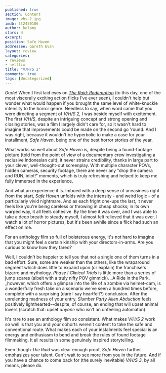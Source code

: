 ```yaml
---
published: true
section: Content
image: vhs-2.jpg
imdb: tt2450186
author: kelany 
stars: 4
excerpt: 
position: Safe Haven
addressee: Gareth Evan
layout: review
categories:
- reviews
- netflix
title: "V/H/S 2"
comments: true
tags: [Uncategorized]
---
```


_Dude!_ When I first laid eyes on [_The Raid: Redemption_][1] (to this day, one of the most viscerally exciting action flicks I've ever seen), I couldn't help but wonder what would happen if you brought the same level of white-knuckle intensity to the horror genre.  Needless to say, when word came that you were directing a segment of _V/H/S 2,_ I was beside myself with excitement.  The first _V/H/S_, despite an intriguing concept and strong opening and closing stories, was a film I largely didn't care for, so it wasn't hard to imagine that improvements could be made on the second go 'round.  And I was right, because it wouldn't be hyperbolic to make a case for your installment, _Safe Haven_, being one of the best horror stories of the year.

   [1]: /content/2012/3/16/sxsw-postcard-the-raid-redemption.html

What works so well about _Safe Haven_ is, despite being a found-footage picture (told from the point of view of a documentary crew investigating a reclusive Indonesian cult), it never strains credibility, thanks in large part to your clever, well-thought-out screenplay. With multiple character POVs, hidden cameras, security footage, there are never any "drop the camera and RUN, idiot!" moments, which is truly refreshing and helped to keep me fully immersed in the experience.

And what an experience it is.  Imbued with a deep sense of uneasiness right from the start, _Safe Haven_ unfolds with the intensity - and weird logic - of a particularly vivid nightmare. And as each fright one-ups the last, it never feels like you're being careless or throwing in cheap shocks; in its own warped way, it all feels cohesive.  By the time it was over, and I was able to take a deep breath to steady myself, I almost felt relieved that it was over. I watch a lot of horror pictures, but it's been awhile since a flick had such an effect on me.

For an anthology film so full of boisterous energy, it's not hard to imagine that you might feel a certain kinship with your directors-in-arms. Are you curious to know how they fared? 

Well, I couldn't be happier to tell you that not a single one of them turns in a bad effort.  Sure, some are weaker than the others, like the wraparound segment which does little to expand upon (or explain) the franchise's bizarre and mythology. _Phase I Clinical Trials_ is little more than a series of jump scares (albeit with a truly nifty POV gimmick).  _A Ride in the Park, _however, which offers a glimpse into the life of a zombie via helmet-cam, is a wonderfully fresh take on a scenario we've seen a hundred times before, complete with a surprising (dare I say heartfelt?) conclusion. After the unrelenting madness of your entry, _Slumber Party Alien Abduction_ feels positively lighthearted--despite, of course, an ending that will upset animal lovers (scratch that: upset _anyone_ who isn't an unfeeling automaton).

It's rare to see an anthology film so consistent. What makes _V/H/S 2_ work so well is that you and your cohorts weren't content to take the safe and conventional route. What makes each of your instalments feel special is an energy and enthusiasm to bend and break the rules of found footage filmmaking. It all results in some genuinely inspired storytelling.  
  
Even though _The Raid_ was clear enough proof, _Safe Haven_ further emphasizes your talent. Can't wait to see more from you in the future. And if you have a chance to come back for (the surely inevitable) _V/H/S 3_, by all means, please do.